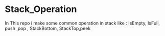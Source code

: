 # Stack_Operation
In This repo i make some common operation in stack like : IsEmpty, IsFull, push ,pop , StackBottom, StackTop,peek

